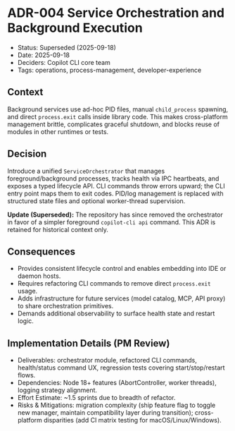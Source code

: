# ADR-004 Service Orchestration and Background Execution

- Status: Superseded (2025-09-18)
- Date: 2025-09-18
- Deciders: Copilot CLI core team
- Tags: operations, process-management, developer-experience

## Context
Background services use ad-hoc PID files, manual `child_process` spawning, and direct `process.exit` calls inside library code. This makes cross-platform management brittle, complicates graceful shutdown, and blocks reuse of modules in other runtimes or tests.

## Decision
Introduce a unified `ServiceOrchestrator` that manages foreground/background processes, tracks health via IPC heartbeats, and exposes a typed lifecycle API. CLI commands throw errors upward; the CLI entry point maps them to exit codes. PID/log management is replaced with structured state files and optional worker-thread supervision.

**Update (Superseded):** The repository has since removed the orchestrator in favor of a simpler foreground `copilot-cli api` command. This ADR is retained for historical context only.

## Consequences
- Provides consistent lifecycle control and enables embedding into IDE or daemon hosts.
- Requires refactoring CLI commands to remove direct `process.exit` usage.
- Adds infrastructure for future services (model catalog, MCP, API proxy) to share orchestration primitives.
- Demands additional observability to surface health state and restart logic.

## Implementation Details (PM Review)
- Deliverables: orchestrator module, refactored CLI commands, health/status command UX, regression tests covering start/stop/restart flows.
- Dependencies: Node 18+ features (AbortController, worker threads), logging strategy alignment.
- Effort Estimate: ~1.5 sprints due to breadth of refactor.
- Risks & Mitigations: migration complexity (ship feature flag to toggle new manager, maintain compatibility layer during transition); cross-platform disparities (add CI matrix testing for macOS/Linux/Windows).
